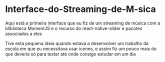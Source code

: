 # Interface-do-Streaming-de-M-sica
Aqui está a primeira interface que eu fiz de um streaming de música com a bliblioteca MomentJS e o recurso do react-native-slider e pacotes associados a eles

Tive esta pequena ideia quando estava a desenvolver um trabalho da escola em que eu necessitava usar ícones, e assim fiz um pouco mais do que deveria só para testar até onde consigo estudar em um dia
